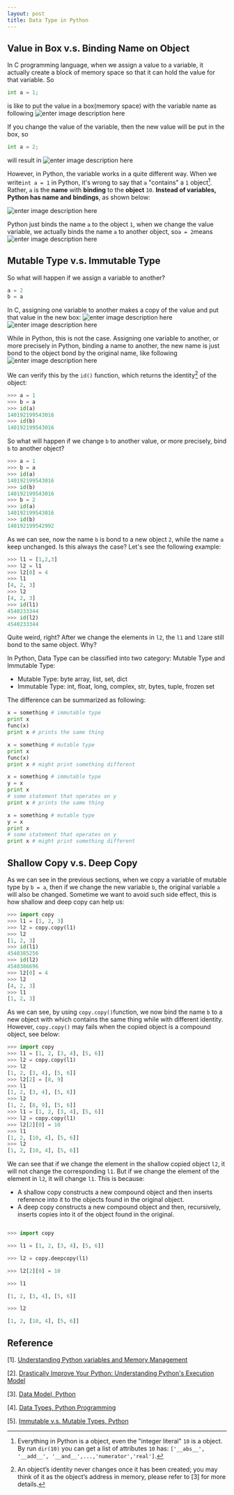 ```yaml
---
layout: post
title: Data Type in Python
---
```


## Value in Box v.s. Binding Name on Object

In C programming language, when we assign a value to a variable, it actually create a block of memory space so that it can hold the value for that variable. So

```python
int a = 1;
```

is like to put the value in a box(memory space) with the variable name as following
![enter image description here](https://lh3.googleusercontent.com/H_VkNqeuwnFsQJimdifOAA76wLklBVl-Dl3JzrhTyfU=s0 "a1box.png")

If you change the value of the variable, then the new value will be put in the box, so 

```python
int a = 2;
```

will result in
![enter image description here](https://lh3.googleusercontent.com/27oN3JtVfNiu4V7QQI58nslrPmHqE6yRVom2NynGkNs=s0 "a2box.png")

However, in Python, the variable works in a quite different way. When we write```int a = 1``` in Python, it's wrong to say that ```a``` "contains" a ```1``` object[^Note1]. Rather, ```a``` is the **name** with **binding** to the **object** ```10```. **Instead of variables, Python has name and bindings**, as shown below:

![enter image description here](https://lh3.googleusercontent.com/JUMJNSI1tjyiyWr-HEGDbNX0ZqQAjjUlVa8gtU8plR8=s0 "a1tag.png")

Python just binds the name ```a``` to the object ```1```, when we change the value variable, we actually binds the name ```a``` to another object, so```a = 2```means
![enter image description here](https://lh3.googleusercontent.com/NsG7IiHV3g4zvufxgQTndx_Wb5Wq9pxI0OA7fdZHVms=s0 "a2tag.png")

## Mutable Type v.s. Immutable Type

So what will happen if we assign a variable to another?

```python
a = 2
b = a
```

In C, assigning one variable to another makes a copy of the value and put that value in the new box:
![enter image description here](https://lh3.googleusercontent.com/27oN3JtVfNiu4V7QQI58nslrPmHqE6yRVom2NynGkNs=s0 "a2box.png")![enter image description here](https://lh3.googleusercontent.com/p95kf5La-x_HgLqCi5XEE3P3p4hGl4NjjR7rASOFjM0=s0 "b2box.png")

While in Python, this is not the case. Assigning one variable to another, or more precisely in Python, binding a name to another, the new name is just bond to the object bond by the original name, like following
![enter image description here](https://lh3.googleusercontent.com/X4fDmNk_L_Xc-A8OStmEtuC77D_1oNVSXWqglzTEXR8=s0 "ab2tag.png")

We can verify this by the ```id()``` function, which returns the identity[^Note2] of the object:

```python
>>> a = 1
>>> b = a
>>> id(a)
140192199543016
>>> id(b)
140192199543016
```

[^Note2]: An object’s identity never changes once it has been created; you may think of it as the object’s address in memory, please refer to [3] for more details.

So what will happen if we change ```b``` to another value, or more precisely, bind ```b``` to another object?

```python
>>> a = 1
>>> b = a
>>> id(a)
140192199543016
>>> id(b)
140192199543016
>>> b = 2
>>> id(a)
140192199543016
>>> id(b)
140192199542992
```

As we can see, now the name ```b``` is bond to a new object ```2```, while the name ```a``` keep unchanged. Is this always the case? Let's see the following example:

```python
>>> l1 = [1,2,3]
>>> l2 = l1
>>> l2[0] = 4
>>> l1
[4, 2, 3]
>>> l2
[4, 2, 3]
>>> id(l1)
4540233344
>>> id(l2)
4540233344
```

Quite weird, right? After we change the elements in ```l2```, the ```l1``` and ```l2```are still bond to the same object. Why?

In Python, Data Type can be classified into two category: Mutable Type and Immutable Type:

   - Mutable Type: byte array, list, set, dict
   - Immutable Type: int, float, long, complex, str, bytes, tuple, frozen set

The difference can be summarized as following:

```python
x = something # immutable type
print x
func(x)
print x # prints the same thing

x = something # mutable type
print x
func(x)
print x # might print something different

x = something # immutable type
y = x
print x
# some statement that operates on y
print x # prints the same thing

x = something # mutable type
y = x
print x
# some statement that operates on y
print x # might print something different
```

## Shallow Copy v.s. Deep Copy

As we can see in the previous sections, when we copy a variable of mutable type by ```b = a```, then if we change the new variable ```b```, the original variable ```a``` will also be changed. Sometime we want to avoid such side effect, this is how shallow and deep copy can help us:

```python
>>> import copy
>>> l1 = [1, 2, 3]
>>> l2 = copy.copy(l1)
>>> l2
[1, 2, 3]
>>> id(l1)
4540385256
>>> id(l2)
4540386696
>>> l2[0] = 4
>>> l2
[4, 2, 3]
>>> l1
[1, 2, 3]
```

As we can see, by using ```copy.copy()```function, we now bind the name ```b``` to a new object with which contains the same thing while with different identity. However, ```copy.copy()``` may fails when the copied object is a compound object, see below:

```python
>>> import copy
>>> l1 = [1, 2, [3, 4], [5, 6]]
>>> l2 = copy.copy(l1)
>>> l2
[1, 2, [3, 4], [5, 6]]
>>> l2[2] = [8, 9]
>>> l1
[1, 2, [3, 4], [5, 6]]
>>> l2
[1, 2, [8, 9], [5, 6]]
>>> l1 = [1, 2, [3, 4], [5, 6]]
>>> l2 = copy.copy(l1)
>>> l2[2][0] = 10
>>> l1
[1, 2, [10, 4], [5, 6]]
>>> l2
[1, 2, [10, 4], [5, 6]]
```

We can see that if we change the element in the shallow copied object ```l2```, it will not change the corresponding ```l1```. But if we change the element of the element in ```l2```, it will change ```l1```. This is because:
   - A shallow copy constructs a new compound object and then inserts reference into it to the objects found in the original object.
   - A deep copy constructs a new compound object and then, recursively, inserts copies into it of the object found in the original.

```python

>>> import copy

>>> l1 = [1, 2, [3, 4], [5, 6]]

>>> l2 = copy.deepcopy(l1)

>>> l2[2][0] = 10

>>> l1

[1, 2, [3, 4], [5, 6]]

>>> l2

[1, 2, [10, 4], [5, 6]]
```




## Reference

[1]. [Understanding Python variables and Memory Management](http://foobarnbaz.com/2012/07/08/understanding-python-variables/)

[2]. [Drastically Improve Your Python: Understanding Python's Execution Model](https://www.jeffknupp.com/blog/2013/02/14/drastically-improve-your-python-understanding-pythons-execution-model/)

[3]. [Data Model, Python](https://docs.python.org/2/reference/datamodel.html#id5)

[4]. [Data Types, Python Programming](https://en.wikibooks.org/wiki/Python_Programming/Data_Types)

[5]. [Immutable v.s. Mutable Types, Python](http://stackoverflow.com/questions/8056130/immutable-vs-mutable-types-python)


[^Note1]: Everything in Python is a object, even the "integer literal" ```10``` is a object. By run ```dir(10)``` you can get a list of attributes ```10``` has: ```['__abs__', '__add__', '__and__',...,'numerator','real']```.

